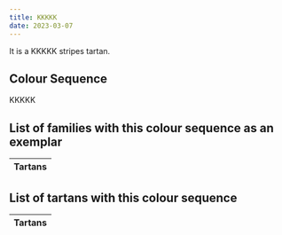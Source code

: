 ```yaml
---
title: KKKKK
date: 2023-03-07
---
```

<no value>

It is a KKKKK stripes tartan.


## Colour Sequence
KKKKK

## List of families with this colour sequence as an exemplar

| Tartans |
|---------------|


## List of tartans with this colour sequence

| Tartans |
|---------------|
